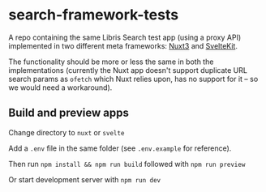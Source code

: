# search-framework-tests

A repo containing the same Libris Search test app (using a proxy API) implemented in two different meta frameworks: [Nuxt3](https://nuxt.com/) and [SvelteKit](https://kit.svelte.dev/).

The functionality should be more or less the same in both the implementations (currently the Nuxt app doesn't support duplicate URL search params as `ofetch` which Nuxt relies upon, has no support for it – so we would need a workaround).


## Build and preview apps
Change directory to `nuxt` or `svelte`

Add a `.env` file in the same folder (see `.env.example` for reference).

Then run `npm install && npm run build`
followed with `npm run preview`

Or start development server with `npm run dev`
